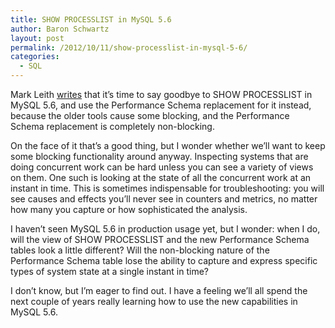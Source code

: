 ```yaml
---
title: SHOW PROCESSLIST in MySQL 5.6
author: Baron Schwartz
layout: post
permalink: /2012/10/11/show-processlist-in-mysql-5-6/
categories:
  - SQL
---
```

Mark Leith [writes][1] that it&#8217;s time to say goodbye to SHOW PROCESSLIST in MySQL 5.6, and use the Performance Schema replacement for it instead, because the older tools cause some blocking, and the Performance Schema replacement is completely non-blocking.

On the face of it that&#8217;s a good thing, but I wonder whether we&#8217;ll want to keep some blocking functionality around anyway. Inspecting systems that are doing concurrent work can be hard unless you can see a variety of views on them. One such is looking at the state of all the concurrent work at an instant in time. This is sometimes indispensable for troubleshooting: you will see causes and effects you&#8217;ll never see in counters and metrics, no matter how many you capture or how sophisticated the analysis.

I haven&#8217;t seen MySQL 5.6 in production usage yet, but I wonder: when I do, will the view of SHOW PROCESSLIST and the new Performance Schema tables look a little different? Will the non-blocking nature of the Performance Schema table lose the ability to capture and express specific types of system state at a single instant in time?

I don&#8217;t know, but I&#8217;m eager to find out. I have a feeling we&#8217;ll all spend the next couple of years really learning how to use the new capabilities in MySQL 5.6.

 [1]: http://www.markleith.co.uk/2012/07/13/monitoring-processes-with-performance-schema-in-mysql-5-6/